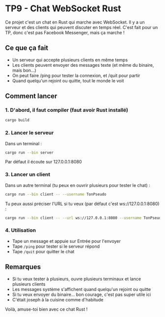 # TP9 - Chat WebSocket Rust

Ce projet c'est un chat en Rust qui marche avec WebSocket. Il y a un serveur et des clients qui peuvent discuter en temps réel. C'est fait pour un TP, donc c'est pas Facebook Messenger, mais ça marche !

## Ce que ça fait
- Un serveur qui accepte plusieurs clients en même temps
- Les clients peuvent envoyer des messages texte (et même du binaire, mais bon...)
- On peut faire /ping pour tester la connexion, et /quit pour partir
- Quand quelqu'un rejoint ou quitte, tout le monde le voit

## Comment lancer

### 1. D'abord, il faut compiler (faut avoir Rust installé)
```sh
cargo build
```

### 2. Lancer le serveur
Dans un terminal :
```sh
cargo run --bin server
```
Par défaut il écoute sur 127.0.0.1:8080

### 3. Lancer un client
Dans un autre terminal (tu peux en ouvrir plusieurs pour tester le chat) :
```sh
cargo run --bin client -- --username TonPseudo
```

Tu peux aussi préciser l'URL si tu veux (par défaut c'est ws://127.0.0.1:8080) :
```sh
cargo run --bin client -- --url ws://127.0.0.1:8080 --username TonPseudo
```

### 4. Utilisation
- Tape un message et appuie sur Entrée pour l'envoyer
- Tape `/ping` pour tester si le serveur répond
- Tape `/quit` pour quitter le chat

## Remarques
- Si tu veux tester à plusieurs, ouvre plusieurs terminaux et lance plusieurs clients
- Les messages système s'affichent quand quelqu'un rejoint ou quitte
- Si tu veux envoyer du binaire... bon courage, c'est pas super utile ici
- C'était joseph à la cuisine comme d'habitude

Voilà, amuse-toi bien avec ce chat Rust ! 